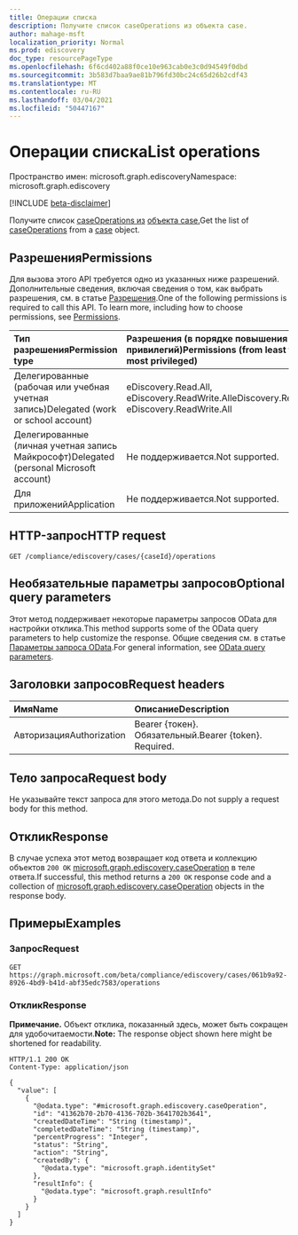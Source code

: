 ```yaml
---
title: Операции списка
description: Получите список caseOperations из объекта case.
author: mahage-msft
localization_priority: Normal
ms.prod: ediscovery
doc_type: resourcePageType
ms.openlocfilehash: 6f6cd402a88f0ce10e963cab0e3c0d94549f0dbd
ms.sourcegitcommit: 3b583d7baa9ae81b796fd30bc24c65d26b2cdf43
ms.translationtype: MT
ms.contentlocale: ru-RU
ms.lasthandoff: 03/04/2021
ms.locfileid: "50447167"
---
```

# <a name="list-operations"></a><span data-ttu-id="d3a1f-103">Операции списка</span><span class="sxs-lookup"><span data-stu-id="d3a1f-103">List operations</span></span>

<span data-ttu-id="d3a1f-104">Пространство имен: microsoft.graph.ediscovery</span><span class="sxs-lookup"><span data-stu-id="d3a1f-104">Namespace: microsoft.graph.ediscovery</span></span>

[!INCLUDE [beta-disclaimer](../../includes/beta-disclaimer.md)]

<span data-ttu-id="d3a1f-105">Получите список [caseOperations из](../resources/ediscovery-caseoperation.md) [объекта case.](../resources/ediscovery-case.md)</span><span class="sxs-lookup"><span data-stu-id="d3a1f-105">Get the list of [caseOperations](../resources/ediscovery-caseoperation.md) from a [case](../resources/ediscovery-case.md) object.</span></span>

## <a name="permissions"></a><span data-ttu-id="d3a1f-106">Разрешения</span><span class="sxs-lookup"><span data-stu-id="d3a1f-106">Permissions</span></span>

<span data-ttu-id="d3a1f-p101">Для вызова этого API требуется одно из указанных ниже разрешений. Дополнительные сведения, включая сведения о том, как выбрать разрешения, см. в статье [Разрешения](/graph/permissions-reference).</span><span class="sxs-lookup"><span data-stu-id="d3a1f-p101">One of the following permissions is required to call this API. To learn more, including how to choose permissions, see [Permissions](/graph/permissions-reference).</span></span>

|<span data-ttu-id="d3a1f-109">Тип разрешения</span><span class="sxs-lookup"><span data-stu-id="d3a1f-109">Permission type</span></span>|<span data-ttu-id="d3a1f-110">Разрешения (в порядке повышения привилегий)</span><span class="sxs-lookup"><span data-stu-id="d3a1f-110">Permissions (from least to most privileged)</span></span>|
|:---|:---|
|<span data-ttu-id="d3a1f-111">Делегированные (рабочая или учебная учетная запись)</span><span class="sxs-lookup"><span data-stu-id="d3a1f-111">Delegated (work or school account)</span></span>|<span data-ttu-id="d3a1f-112">eDiscovery.Read.All, eDiscovery.ReadWrite.All</span><span class="sxs-lookup"><span data-stu-id="d3a1f-112">eDiscovery.Read.All, eDiscovery.ReadWrite.All</span></span>|
|<span data-ttu-id="d3a1f-113">Делегированные (личная учетная запись Майкрософт)</span><span class="sxs-lookup"><span data-stu-id="d3a1f-113">Delegated (personal Microsoft account)</span></span>|<span data-ttu-id="d3a1f-114">Не поддерживается.</span><span class="sxs-lookup"><span data-stu-id="d3a1f-114">Not supported.</span></span>|
|<span data-ttu-id="d3a1f-115">Для приложений</span><span class="sxs-lookup"><span data-stu-id="d3a1f-115">Application</span></span>|<span data-ttu-id="d3a1f-116">Не поддерживается.</span><span class="sxs-lookup"><span data-stu-id="d3a1f-116">Not supported.</span></span>|

## <a name="http-request"></a><span data-ttu-id="d3a1f-117">HTTP-запрос</span><span class="sxs-lookup"><span data-stu-id="d3a1f-117">HTTP request</span></span>

<!-- {
  "blockType": "ignored"
}
-->

``` http
GET /compliance/ediscovery/cases/{caseId}/operations
```

## <a name="optional-query-parameters"></a><span data-ttu-id="d3a1f-118">Необязательные параметры запросов</span><span class="sxs-lookup"><span data-stu-id="d3a1f-118">Optional query parameters</span></span>

<span data-ttu-id="d3a1f-119">Этот метод поддерживает некоторые параметры запросов OData для настройки отклика.</span><span class="sxs-lookup"><span data-stu-id="d3a1f-119">This method supports some of the OData query parameters to help customize the response.</span></span> <span data-ttu-id="d3a1f-120">Общие сведения см. в статье [Параметры запроса OData](/graph/query-parameters).</span><span class="sxs-lookup"><span data-stu-id="d3a1f-120">For general information, see [OData query parameters](/graph/query-parameters).</span></span>

## <a name="request-headers"></a><span data-ttu-id="d3a1f-121">Заголовки запросов</span><span class="sxs-lookup"><span data-stu-id="d3a1f-121">Request headers</span></span>

|<span data-ttu-id="d3a1f-122">Имя</span><span class="sxs-lookup"><span data-stu-id="d3a1f-122">Name</span></span>|<span data-ttu-id="d3a1f-123">Описание</span><span class="sxs-lookup"><span data-stu-id="d3a1f-123">Description</span></span>|
|:---|:---|
|<span data-ttu-id="d3a1f-124">Авторизация</span><span class="sxs-lookup"><span data-stu-id="d3a1f-124">Authorization</span></span>|<span data-ttu-id="d3a1f-p103">Bearer {токен}. Обязательный.</span><span class="sxs-lookup"><span data-stu-id="d3a1f-p103">Bearer {token}. Required.</span></span>|

## <a name="request-body"></a><span data-ttu-id="d3a1f-127">Тело запроса</span><span class="sxs-lookup"><span data-stu-id="d3a1f-127">Request body</span></span>
<span data-ttu-id="d3a1f-128">Не указывайте текст запроса для этого метода.</span><span class="sxs-lookup"><span data-stu-id="d3a1f-128">Do not supply a request body for this method.</span></span>

## <a name="response"></a><span data-ttu-id="d3a1f-129">Отклик</span><span class="sxs-lookup"><span data-stu-id="d3a1f-129">Response</span></span>

<span data-ttu-id="d3a1f-130">В случае успеха этот метод возвращает код ответа и коллекцию объектов `200 OK` [microsoft.graph.ediscovery.caseOperation](../resources/ediscovery-caseoperation.md) в теле ответа.</span><span class="sxs-lookup"><span data-stu-id="d3a1f-130">If successful, this method returns a `200 OK` response code and a collection of [microsoft.graph.ediscovery.caseOperation](../resources/ediscovery-caseoperation.md) objects in the response body.</span></span>

## <a name="examples"></a><span data-ttu-id="d3a1f-131">Примеры</span><span class="sxs-lookup"><span data-stu-id="d3a1f-131">Examples</span></span>

### <a name="request"></a><span data-ttu-id="d3a1f-132">Запрос</span><span class="sxs-lookup"><span data-stu-id="d3a1f-132">Request</span></span>

<!-- {
  "blockType": "request",
  "name": "list_caseoperation"
}
-->

``` http
GET https://graph.microsoft.com/beta/compliance/ediscovery/cases/061b9a92-8926-4bd9-b41d-abf35edc7583/operations
```

### <a name="response"></a><span data-ttu-id="d3a1f-133">Отклик</span><span class="sxs-lookup"><span data-stu-id="d3a1f-133">Response</span></span>

<span data-ttu-id="d3a1f-134">**Примечание.** Объект отклика, показанный здесь, может быть сокращен для удобочитаемости.</span><span class="sxs-lookup"><span data-stu-id="d3a1f-134">**Note:** The response object shown here might be shortened for readability.</span></span>
<!-- {
  "blockType": "response",
  "truncated": true,
  "@odata.type": "Collection(microsoft.graph.ediscovery.caseOperation)"
}
-->

``` http
HTTP/1.1 200 OK
Content-Type: application/json

{
  "value": [
    {
      "@odata.type": "#microsoft.graph.ediscovery.caseOperation",
      "id": "41362b70-2b70-4136-702b-3641702b3641",
      "createdDateTime": "String (timestamp)",
      "completedDateTime": "String (timestamp)",
      "percentProgress": "Integer",
      "status": "String",
      "action": "String",
      "createdBy": {
        "@odata.type": "microsoft.graph.identitySet"
      },
      "resultInfo": {
        "@odata.type": "microsoft.graph.resultInfo"
      }
    }
  ]
}
```
